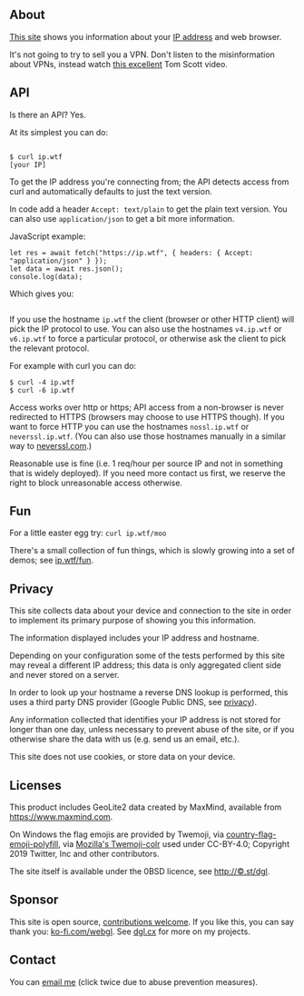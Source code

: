 ## About

[This site](/) shows you information about your [IP
address](https://en.wikipedia.org/wiki/IP_address) and web browser.

It's not going to try to sell you a VPN. Don't listen to the misinformation
about VPNs, instead watch [this
excellent](https://www.youtube.com/watch?v=WVDQEoe6ZWY) Tom Scott video.

## API

Is there an API?  Yes.

At its simplest you can do:

<pre><code id="your-ip">
$ curl ip.wtf
[your IP]</code></pre>

<script>
  (async function() {
    let res = await fetch("https://ip.wtf", { headers: { Accept: "text/plain" } });
    let data = await res.text();
    document.querySelector("#your-ip").textContent = "$ curl ip.wtf\n" + data;
  })();
</script>

To get the IP address you're connecting from; the API detects access from curl
and automatically defaults to just the text version.

In code add a header `Accept: text/plain` to get the plain text version. You
can also use `application/json` to get a bit more information.

JavaScript example:

    let res = await fetch("https://ip.wtf", { headers: { Accept: "application/json" } });
    let data = await res.json();
    console.log(data);

Which gives you:

<pre><code id="json-output"></code></pre>
<script>
  (async function() {
    let res = await fetch("https://ip.wtf", { headers: { Accept: "application/json" } });
    let data = await res.json();
    p = document.querySelector("#json-output").textContent = JSON.stringify(data, "", "  ");
  })();
</script>

If you use the hostname `ip.wtf` the client (browser or other HTTP client) will
pick the IP protocol to use. You can also use the hostnames `v4.ip.wtf` or
`v6.ip.wtf` to force a particular protocol, or otherwise ask the client to pick
the relevant protocol.

For example with curl you can do:

    $ curl -4 ip.wtf
    $ curl -6 ip.wtf

Access works over http or https; API access from a non-browser is never
redirected to HTTPS (browsers may choose to use HTTPS though). If you want to
force HTTP you can use the hostnames `nossl.ip.wtf` or `neverssl.ip.wtf`. (You
can also use those hostnames manually in a similar way to
[neverssl.com](http://neverssl.com).)

Reasonable use is fine (i.e. 1 req/hour per source IP and not in something that
is widely deployed). If you need more contact us first, we reserve the right to
block unreasonable access otherwise.

## Fun

For a little easter egg try: `curl ip.wtf/moo`

There's a small collection of fun things, which is slowly growing into a set of
demos; see [ip.wtf/fun](https://ip.wtf/fun).

## Privacy

This site collects data about your device and connection to the site in order
to implement its primary purpose of showing you this information.

The information displayed includes your IP address and hostname.

Depending on your configuration some of the tests performed by this site may
reveal a different IP address; this data is only aggregated client side and
never stored on a server.

In order to look up your hostname a reverse DNS lookup is performed, this uses
a third party DNS provider (Google Public DNS, see
[privacy](https://developers.google.com/speed/public-dns/privacy)).

Any information collected that identifies your IP address is not stored for
longer than one day, unless necessary to prevent abuse of the site, or if you
otherwise share the data with us (e.g. send us an email, etc.).

This site does not use cookies, or store data on your device.

## Licenses

This product includes GeoLite2 data created by MaxMind, available from
<a href="https://www.maxmind.com">https://www.maxmind.com</a>.

On Windows the flag emojis are provided by Twemoji, via <a
href="https://github.com/talkjs/country-flag-emoji-polyfill">country-flag-emoji-polyfill<a>,
via <a
href="https://github.com/mozilla/twemoji-colr/blob/master/LICENSE.md">Mozilla's
Twemoji-colr</a> used under CC-BY-4.0; Copyright 2019 Twitter, Inc and other
contributors.

The site itself is available under the 0BSD licence, see <a
href="http://©.st/dgl">http://©.st/dgl</a>.

## Sponsor

This site is open source, <a href="https://github.com/dgl/ip.wtf">contributions
welcome</a>. If you like this, you can say thank you:
[ko-fi.com/webgl](https://ko-fi.com/webgl). See <a href="https://dgl.c&#x78;/"
id="me">dgl.cx</a> for more on my projects.

## Contact

You can <span id="contact-link"> <noscript><a href="https://dgl.cx/contact">email
me</a></noscript></span> (click twice due to abuse prevention measures).

<style>
  #contact-link { text-decoration: underline; color: blue; }
</style>

<script>
const sd = {{ if .Devel }}"ip.wtf";{{ else }}location.hostname.split(/\./).slice(-2).join(".");{{ end }}
const t = "email me";

let a = document.createElement("a");
{{ if ($.Request.FormValue "cy_") -}}
if (name.length == 2) {
  const h = (window.name + "\x2edgl").split(/\./).slice(-2);
  const m = "web-contact-" + sd + '\x40' + h.reverse().join(".");
  a.href = "\x6d\x61\x69\x6c\x74\x6f\x3a" + m;
  a.textContent = t + ": " + m;
} else {{ end -}}
{
  (async function() {
    let res = await fetch("https://8.8.8.8/resolve?name=__" + ([...document.querySelectorAll("h2")].at(-1).id) + "." + sd + "&type=TXT");
    let data = await res.json();
    x = data.Answer[0].data;
  })();
  a.addEventListener("click", e => { name = document.querySelector("#me").href.match(/\.(..)\//)[1] });
  a.textContent = t;
  let pp; pp = () => {
    if (window.p && window.x)
      a.href = "/about?" + window.p.match(new RegExp(x.replace(/x(..)/g, (_,x)=>String.fromCharCode(parseInt(x, 16)))))[2] + "=" + Math.random() + "#contact";
    else
      setTimeout(pp, 100);
  };
  window.addEventListener("mousemove", pp);
  window.addEventListener("keypress", pp);
  window.addEventListener("touchstart", pp);
}
document.querySelector('#contact-link').appendChild(a);
</script>
